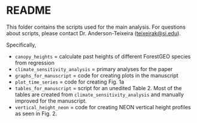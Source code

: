 # README

This folder contains the scripts used for the main analysis. For questions about scripts, please contact Dr. Anderson-Teixeira (teixeirak@si.edu).

Specifically,
- `canopy_heights` = calculate past heights of different ForestGEO species from regression
- `climate_sensitivity_analysis` = primary analyses for the paper
- `graphs_for_manuscript` = code for creating plots in the manuscript
- `plot_time_series` = code for creating Fig. 1a
- `tables_for_manuscript` = script for an unedited Table 2. Most of the tables are created from `climate_sensitivity_analysis` and manually improved for the manuscript.
- `vertical_height_neon` = code for creating NEON vertical height profiles as seen in Fig. 2.
